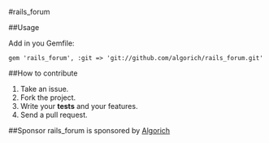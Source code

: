 #rails_forum

##Usage

Add in you Gemfile:

    gem 'rails_forum', :git => 'git://github.com/algorich/rails_forum.git'

##How to contribute
1. Take an issue.
2. Fork the project.
3. Write your **tests** and your features.
4. Send a pull request.


##Sponsor
rails_forum is sponsored by [Algorich](http://algorich.com.br)

